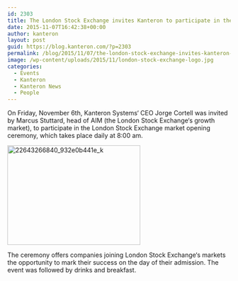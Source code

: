 ```yaml
---
id: 2303
title: The London Stock Exchange invites Kanteron to participate in the market opening ceremony
date: 2015-11-07T16:42:38+00:00
author: kanteron
layout: post
guid: https://blog.kanteron.com/?p=2303
permalink: /blog/2015/11/07/the-london-stock-exchange-invites-kanteron-to-participate-in-the-market-opening-ceremony/
image: /wp-content/uploads/2015/11/london-stock-exchange-logo.jpg
categories:
  - Events
  - Kanteron
  - Kanteron News
  - People
---
```

On Friday, November 6th, Kanteron Systems‘ CEO Jorge Cortell was invited by Marcus Stuttard, head of AIM (the London Stock Exchange‘s growth market), to participate in the London Stock Exchange market opening ceremony, which takes place daily at 8:00 am.

[<img class="aligncenter size-medium wp-image-2305" src="https://blog.kanteron.com/wp-content/uploads/2015/11/22643266840_932e0b441e_k-300x225.jpg" alt="22643266840_932e0b441e_k" width="300" height="225" srcset="https://blog.kanteron.com/wp-content/uploads/2015/11/22643266840_932e0b441e_k-300x225.jpg 300w, https://blog.kanteron.com/wp-content/uploads/2015/11/22643266840_932e0b441e_k-1024x768.jpg 1024w, https://blog.kanteron.com/wp-content/uploads/2015/11/22643266840_932e0b441e_k-480x360.jpg 480w, https://blog.kanteron.com/wp-content/uploads/2015/11/22643266840_932e0b441e_k-830x623.jpg 830w, https://blog.kanteron.com/wp-content/uploads/2015/11/22643266840_932e0b441e_k-230x173.jpg 230w, https://blog.kanteron.com/wp-content/uploads/2015/11/22643266840_932e0b441e_k-350x263.jpg 350w" sizes="(max-width: 300px) 100vw, 300px" />](https://blog.kanteron.com/wp-content/uploads/2015/11/22643266840_932e0b441e_k.jpg)

The ceremony offers companies joining London Stock Exchange‘s markets the opportunity to mark their success on the day of their admission. The event was followed by drinks and breakfast.

&nbsp;